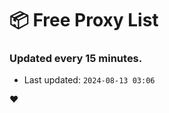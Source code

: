 # :package: Free Proxy List
### Updated every 15 minutes.

- Last updated: `2024-08-13 03:06`

:heart:
